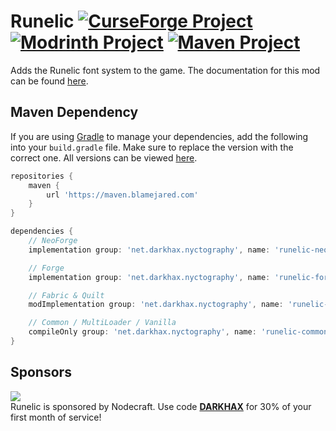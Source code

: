 <!-- name-start -->

# Runelic [![CurseForge Project](https://img.shields.io/curseforge/dt/393149?logo=curseforge&label=CurseForge&style=flat-square&labelColor=2D2D2D&color=555555)](https://www.curseforge.com/minecraft/mc-mods/runelic) [![Modrinth Project](https://img.shields.io/modrinth/dt/P4Xi5huA?logo=modrinth&label=Modrinth&style=flat-square&labelColor=2D2D2D&color=555555)](https://modrinth.com/mod/runelic) [![Maven Project](https://img.shields.io/maven-metadata/v?style=flat-square&logoColor=D31A38&labelColor=2D2D2D&color=555555&label=Latest&logo=gradle&metadataUrl=https%3A%2F%2Fmaven.blamejared.com%2Fnet%2Fdarkhax%2Frunelic%2Frunelic-common-1.21.1%2Fmaven-metadata.xml)](https://maven.blamejared.com/net/darkhax/runelic)

<!-- name-end -->
<!-- description-start -->
Adds the Runelic font system to the game. The documentation for this mod can be
found [here](https://docs.darkhax.net/mods/runelic).
<!-- description-end -->

<!-- maven-start -->

## Maven Dependency

If you are using [Gradle](https://gradle.org) to manage your dependencies, add the following into your `build.gradle`
file. Make sure to replace the version with the correct one. All versions can be
viewed [here](https://maven.blamejared.com/net/darkhax/runelic).

```gradle
repositories {
    maven { 
        url 'https://maven.blamejared.com'
    }
}

dependencies {
    // NeoForge
    implementation group: 'net.darkhax.nyctography', name: 'runelic-neoforge-1.21.1', version: '21.1.0'

    // Forge
    implementation group: 'net.darkhax.nyctography', name: 'runelic-forge-1.21.1', version: '21.1.0'

    // Fabric & Quilt
    modImplementation group: 'net.darkhax.nyctography', name: 'runelic-fabric-1.21.1', version: '21.1.0'

    // Common / MultiLoader / Vanilla
    compileOnly group: 'net.darkhax.nyctography', name: 'runelic-common-1.21.1', version: '21.1.0'
}
```

<!-- maven-end -->

<!-- sponsor-start -->

## Sponsors

[![](https://assets.blamejared.com/nodecraft/darkhax.jpg)](https://nodecraft.com/r/darkhax)    
Runelic is sponsored by Nodecraft. Use code **[DARKHAX](https://nodecraft.com/r/darkhax)** for 30% of your first month
of service!
<!-- sponsor-end -->